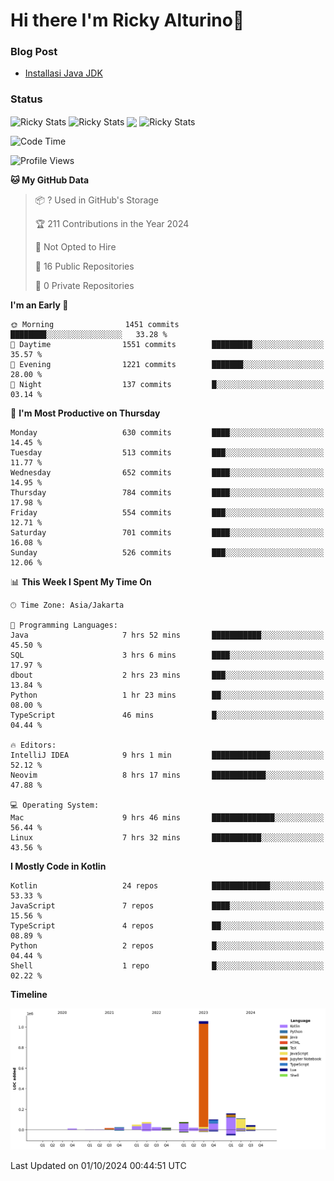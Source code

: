 # Hi there I'm Ricky Alturino👋

### Blog Post

<!-- BLOG-POST-LIST:START -->

- [Installasi Java JDK](https://onirutla.medium.com/installasi-java-jdk-ec701beeb5cb?source=rss-d9d81c918cc9------2)
<!-- BLOG-POST-LIST:END -->

### Status

<img align="center" alt="Ricky Stats" src="https://github-readme-stats.vercel.app/api?username=Alturino&theme=dark&show_icons=true&hide_border=false" />
<img align="center" alt="Ricky Stats" src="https://github-readme-stats.vercel.app/api/top-langs/?username=Alturino&theme=dark&show_icons=true&layout=compact"/>
<img align="center" width="640px" src="https://github-readme-stats.vercel.app/api/wakatime?username=Alturino&layout=compact&hide_border=true&theme=dark">
<img align="center" alt="Ricky Stats" src="https://leetcard.jacoblin.cool/onirutla?border=0&radius=20&ext=activity"/>

<!--START_SECTION:waka-->
![Code Time](http://img.shields.io/badge/Code%20Time-597%20hrs%2042%20mins-blue)

![Profile Views](http://img.shields.io/badge/Profile%20Views-0-blue)

**🐱 My GitHub Data** 

> 📦 ? Used in GitHub's Storage 
 > 
> 🏆 211 Contributions in the Year 2024
 > 
> 🚫 Not Opted to Hire
 > 
> 📜 16 Public Repositories 
 > 
> 🔑 0 Private Repositories 
 > 
**I'm an Early 🐤** 

```text
🌞 Morning                1451 commits        ████████░░░░░░░░░░░░░░░░░   33.28 % 
🌆 Daytime                1551 commits        █████████░░░░░░░░░░░░░░░░   35.57 % 
🌃 Evening                1221 commits        ███████░░░░░░░░░░░░░░░░░░   28.00 % 
🌙 Night                  137 commits         █░░░░░░░░░░░░░░░░░░░░░░░░   03.14 % 
```
📅 **I'm Most Productive on Thursday** 

```text
Monday                   630 commits         ████░░░░░░░░░░░░░░░░░░░░░   14.45 % 
Tuesday                  513 commits         ███░░░░░░░░░░░░░░░░░░░░░░   11.77 % 
Wednesday                652 commits         ████░░░░░░░░░░░░░░░░░░░░░   14.95 % 
Thursday                 784 commits         ████░░░░░░░░░░░░░░░░░░░░░   17.98 % 
Friday                   554 commits         ███░░░░░░░░░░░░░░░░░░░░░░   12.71 % 
Saturday                 701 commits         ████░░░░░░░░░░░░░░░░░░░░░   16.08 % 
Sunday                   526 commits         ███░░░░░░░░░░░░░░░░░░░░░░   12.06 % 
```


📊 **This Week I Spent My Time On** 

```text
🕑︎ Time Zone: Asia/Jakarta

💬 Programming Languages: 
Java                     7 hrs 52 mins       ███████████░░░░░░░░░░░░░░   45.50 % 
SQL                      3 hrs 6 mins        ████░░░░░░░░░░░░░░░░░░░░░   17.97 % 
dbout                    2 hrs 23 mins       ███░░░░░░░░░░░░░░░░░░░░░░   13.84 % 
Python                   1 hr 23 mins        ██░░░░░░░░░░░░░░░░░░░░░░░   08.00 % 
TypeScript               46 mins             █░░░░░░░░░░░░░░░░░░░░░░░░   04.44 % 

🔥 Editors: 
IntelliJ IDEA            9 hrs 1 min         █████████████░░░░░░░░░░░░   52.12 % 
Neovim                   8 hrs 17 mins       ████████████░░░░░░░░░░░░░   47.88 % 

💻 Operating System: 
Mac                      9 hrs 46 mins       ██████████████░░░░░░░░░░░   56.44 % 
Linux                    7 hrs 32 mins       ███████████░░░░░░░░░░░░░░   43.56 % 
```

**I Mostly Code in Kotlin** 

```text
Kotlin                   24 repos            █████████████░░░░░░░░░░░░   53.33 % 
JavaScript               7 repos             ████░░░░░░░░░░░░░░░░░░░░░   15.56 % 
TypeScript               4 repos             ██░░░░░░░░░░░░░░░░░░░░░░░   08.89 % 
Python                   2 repos             █░░░░░░░░░░░░░░░░░░░░░░░░   04.44 % 
Shell                    1 repo              █░░░░░░░░░░░░░░░░░░░░░░░░   02.22 % 
```



**Timeline**

![Lines of Code chart](https://raw.githubusercontent.com/Alturino/Alturino/main/assets/bar_graph.png)


 Last Updated on 01/10/2024 00:44:51 UTC
<!--END_SECTION:waka-->
